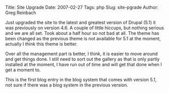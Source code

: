 Title: Site Upgrade
Date: 2007-02-27
Tags: php
Slug: site-pgrade
Author: Greg Reinbach

Just upgraded the site to the latest and greatest version of Drupal (5.1) it was previously on version 4.6. A couple of little hiccups, but nothing serious and we are all set. Took about a half hour so not bad at all. The theme has been changed as the previous theme is not available for 5.1 at the moment, actually I think this theme is better.

Over all the management part is better, I think, it is easier to move around and get things done. I still need to sort out the gallery as that is only partly installed at the moment, I have run out of time and will get that done when I get a moment to.

This is the first blog entry in the blog system that comes with version 5.1, not sure if there was a blog system in the previous version.
